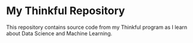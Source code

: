 # My Thinkful Repository

This repository contains source code from my Thinkful program as I learn about Data Science and Machine Learning.